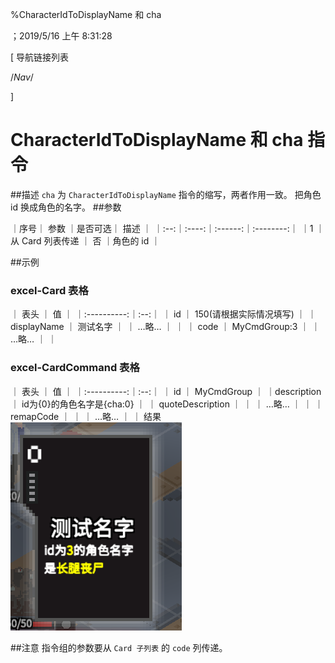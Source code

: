 
%CharacterIdToDisplayName 和 cha

；2019/5/16 上午 8:31:28


[ 导航链接列表

/*Nav*/

]
# CharacterIdToDisplayName 和 cha 指令

##描述
`cha` 为 `CharacterIdToDisplayName` 指令的缩写，两者作用一致。
把角色 id 换成角色的名字。
##参数



｜序号｜ 参数 ｜是否可选｜          描述  ｜
｜:--:｜:----:｜:------:｜:--------:｜
｜1  ｜ 从 Card 列表传递 ｜   否   ｜角色的 id ｜


##示例
### excel-Card 表格
｜    表头    ｜ 值 ｜
｜:----------:｜:--:｜
｜     id     ｜ 150(请根据实际情况填写)  ｜
｜displayName ｜ 测试名字   ｜
｜   …略…   ｜    ｜
｜    code    ｜  MyCmdGroup:3  ｜
｜   …略…   ｜    ｜

### excel-CardCommand 表格
｜    表头    ｜ 值 ｜
｜:----------:｜:--:｜
｜     id     ｜  MyCmdGroup  ｜
｜description ｜  id为{0}的角色名字是{cha:0}  ｜
｜    quoteDescription    ｜    ｜
｜   …略…   ｜    ｜
｜ remapCode  ｜    ｜
｜   …略…   ｜    ｜
结果
![](characteridtodisplayname~/Images~/CITDNSAMPLE1.png)

##注意
指令组的参数要从 `Card 子列表` 的 `code` 列传递。
